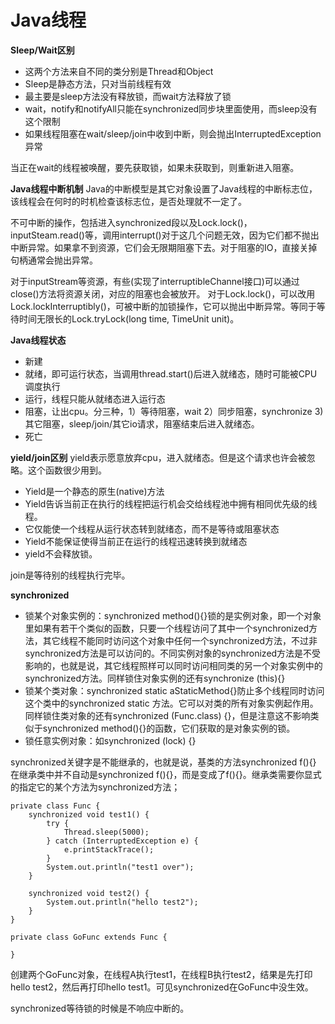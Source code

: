 # Java线程

**Sleep/Wait区别**
 - 这两个方法来自不同的类分别是Thread和Object  
 - Sleep是静态方法，只对当前线程有效
 - 最主要是sleep方法没有释放锁，而wait方法释放了锁
 - wait，notify和notifyAll只能在synchronized同步块里面使用，而sleep没有这个限制
 - 如果线程阻塞在wait/sleep/join中收到中断，则会抛出InterruptedException异常

 当正在wait的线程被唤醒，要先获取锁，如果未获取到，则重新进入阻塞。

**Java线程中断机制**
Java的中断模型是其它对象设置了Java线程的中断标志位，该线程会在何时的时机检查该标志位，是否处理就不一定了。

不可中断的操作，包括进入synchronized段以及Lock.lock()，inputSteam.read()等，调用interrupt()对于这几个问题无效，因为它们都不抛出中断异常。如果拿不到资源，它们会无限期阻塞下去。对于阻塞的IO，直接关掉句柄通常会抛出异常。

对于inputStream等资源，有些(实现了interruptibleChannel接口)可以通过close()方法将资源关闭，对应的阻塞也会被放开。
对于Lock.lock()，可以改用Lock.lockInterruptibly()，可被中断的加锁操作，它可以抛出中断异常。等同于等待时间无限长的Lock.tryLock(long time, TimeUnit unit)。

**Java线程状态**
 - 新建
 - 就绪，即可运行状态，当调用thread.start()后进入就绪态，随时可能被CPU调度执行
 - 运行，线程只能从就绪态进入运行态
 - 阻塞，让出cpu。分三种，1）等待阻塞，wait 2）同步阻塞，synchronize 3) 其它阻塞，sleep/join/其它io请求，阻塞结束后进入就绪态。
 - 死亡


**yield/join区别**
yield表示愿意放弃cpu，进入就绪态。但是这个请求也许会被忽略。这个函数很少用到。
 - Yield是一个静态的原生(native)方法
 - Yield告诉当前正在执行的线程把运行机会交给线程池中拥有相同优先级的线程。
 - 它仅能使一个线程从运行状态转到就绪态，而不是等待或阻塞状态
 - Yield不能保证使得当前正在运行的线程迅速转换到就绪态
 - yield不会释放锁。

join是等待别的线程执行完毕。

**synchronized**
- 锁某个对象实例的：synchronized method(){}锁的是实例对象，即一个对象里如果有若干个类似的函数，只要一个线程访问了其中一个synchronized方法，其它线程不能同时访问这个对象中任何一个synchronized方法，不过非synchronized方法是可以访问的。不同实例对象的synchronized方法是不受影响的，也就是说，其它线程照样可以同时访问相同类的另一个对象实例中的synchronized方法。同样锁住对象实例的还有synchronize (this){}
- 锁某个类对象：synchronized static aStaticMethod{}防止多个线程同时访问这个类中的synchronized static 方法。它可以对类的所有对象实例起作用。同样锁住类对象的还有synchronized (Func.class) {}，但是注意这不影响类似于synchronized method(){}的函数，它们获取的是对象实例的锁。
- 锁任意实例对象：如synchronized (lock) {}

synchronized关键字是不能继承的，也就是说，基类的方法synchronized f(){} 在继承类中并不自动是synchronized f(){}，而是变成了f(){}。继承类需要你显式的指定它的某个方法为synchronized方法；

```
private class Func {
    synchronized void test1() {
        try {
            Thread.sleep(5000);
        } catch (InterruptedException e) {
            e.printStackTrace();
        }
        System.out.println("test1 over");
    }

    synchronized void test2() {
        System.out.println("hello test2");
    }
}

private class GoFunc extends Func {
    
}
```

创建两个GoFunc对象，在线程A执行test1，在线程B执行test2，结果是先打印hello test2，然后再打印hello test1。可见synchronized在GoFunc中没生效。

synchronized等待锁的时候是不响应中断的。



